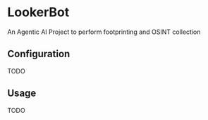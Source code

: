 # LookerBot

An Agentic AI Project to perform footprinting and OSINT collection

## Configuration

TODO

## Usage

TODO
